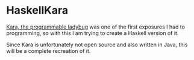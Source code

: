 # HaskellKara

[Kara, the programmable ladybug](http://www.swisseduc.ch/informatik/karatojava/) was one of the first exposures
I had to programming, so with this I am trying to create a Haskell version of it.

Since Kara is unfortunately not open source and also written in Java, this will be a complete recreation of it.
